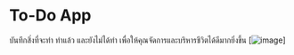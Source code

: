 # To-Do App
บันทึกสิ่งที่จะทำ ทำแล้ว และยังไม่ได้ทำ เพื่อให้คุณจัดการและบริหารชีวิตได้ดีมากยิ่งขึ้น
[![image](https://s3-ap-southeast-1.amazonaws.com/img-in-th/269e89f501ad859c8a68826d6a95c1a5.jpg)]
